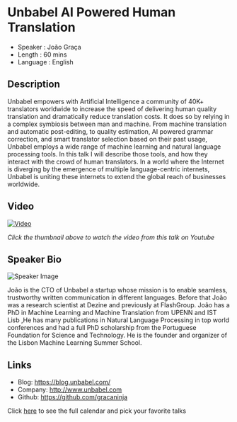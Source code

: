 Unbabel AI Powered Human Translation
========================

* Speaker   : João Graça
* Length    : 60 mins
* Language  : English

Description
-----------

Unbabel empowers with Artificial Intelligence a community of 40K+ translators worldwide to increase the speed of delivering human quality translation and dramatically reduce translation costs. It does so by relying in a complex symbiosis between man and machine. From machine translation and automatic post-editing, to quality estimation, AI powered grammar correction, and smart translator selection based on their past usage, Unbabel employs a wide range of machine learning and natural language processing tools. In this talk I will describe those tools, and how they interact with the crowd of human translators. In a world where the Internet is diverging by the emergence of multiple language-centric internets, Unbabel is uniting these internets to extend the global reach of businesses worldwide.


Video
-----

[![Video](https://img.youtube.com/vi/rx9MYeagiL0/maxresdefault.jpg)](https://www.youtube.com/watch?v=rx9MYeagiL0)

_Click the thumbnail above to watch the video from this talk on Youtube_

Speaker Bio
-----------

![Speaker Image](https://media.licdn.com/mpr/mpr/shrinknp_400_400/p/4/000/138/11d/2c7ecaa.jpg)

João is the CTO of Unbabel a startup whose mission is to enable seamless, trustworthy written communication in different languages. 
Before that João was a research scientist at Dezine and previously at FlashGroup. 
João has a PhD in Machine Learning and Machine Translation from UPENN and IST Lisb ,He has many publications in Natural Language Processing in top world conferences and had a full PhD scholarship from the Portuguese Foundation for Science and Technology.
He is the founder and organizer of the Lisbon Machine Learning Summer School. 

Links
-----

* Blog: https://blog.unbabel.com/
* Company: http://www.unbabel.com
* Github: https://github.com/gracaninja

Click [here][1] to see the full calendar and pick your favorite talks

[1]: https://pixels.camp/schedule/
